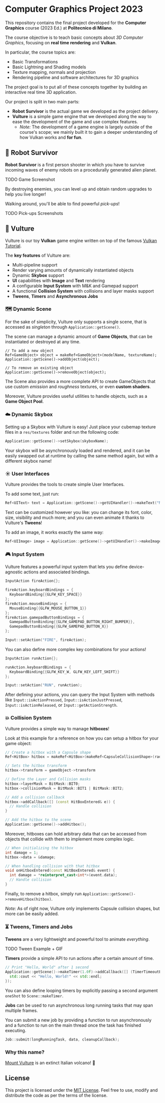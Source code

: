 # Computer Graphics Project 2023

This repository contains the final project developed for the **Computer Graphics** course (2023 Ed.) at **Politecnico di Milano**.

The course objective is to teach basic concepts about *3D Computer Graphics*, focusing on **real time rendering** and **Vulkan**.

In particular, the course topics are:
- Basic Transformations
- Basic Lightning and Shading models
- Texture mapping, normals and projection
- Rendering pipeline and software architectures for 3D graphics

The project goal is to put all of these concepts together by building an interactive real time 3D application.

Our project is split in two main parts:
- **Robot Survivor** is the actual game we developed as the project delivery.
- **Vulture** is a simple game engine that we developed along the way to ease the development of the game and use complex features.
  - *Note:* The development of a game engine is largely outside of the course's scope; we mainly built it to gain a deeper understanding of how Vulkan works and **for fun**.

## :robot: Robot Survivor

**Robot Survivor** is a first person shooter in which you have to survive incoming waves of enemy robots on a procedurally generated alien planet.

TODO Game Screenshot

By destroying enemies, you can level up and obtain random upgrades to help you live longer!

Walking around, you'll be able to find powerful *pick-ups*!

TODO Pick-ups Screenshots

## :volcano: Vulture

Vulture is our toy **Vulkan** game engine written on top of the famous [Vulkan Tutorial](https://vulkan-tutorial.com).

The **key features** of Vulture are:
- Multi-pipeline support
- Render varying amounts of dynamically instantiated objects
- Dynamic **Skybox** support
- **UI** capabilities with **Image** and **Text** rendering
- A configurable **Input System** with M&K and Gamepad support
- A functional **Collision System** with collisions and layer masks support
- **Tweens**, **Timers** and **Asynchronous Jobs**

### :world_map: Dynamic Scene

For the sake of simplicity, Vulture only supports a single scene, that is accessed as *singleton* through `Application::getScene()`.

The scene can manage a dynamic amount of **Game Objects**, that can be instantiated or destroyed at any time.

```
// To add a new object
Ref<GameObject> object = makeRef<GameObject>(modelName, textureName);
Application::getScene()->addObject(object);

// To remove an existing object
Application::getScene()->removeObject(object);
```

The Scene also provides a more complete API to create GameObjects that use custom *emission* and *roughness* textures, or even **custom shaders**.

Moreover, Vulture provides useful utilities to handle objects, such as a **Game Object Pool**.

### :cloud: Dynamic Skybox

Setting up a Skybox with Vulture is easy! Just place your cubemap texture files in a `res/textures` folder and run the following code:

```cpp
Application::getScene()->setSkybox(skyboxName);
```

Your skybox will be asynchronously loaded and rendered, and it can be easily swapped out at runtime by calling the same method again, but with a different skybox name!


### :sunny: User Interfaces

Vulture provides the tools to create simple User Interfaces.

To add some text, just run:

```cpp
Ref<UIText> text = Application::getScene()->getUIHandler()->makeText("My Text");
```

Text can be customized however you like: you can change its font, color, size, visibility and much more; and you can even animate it thanks to Vulture's **Tweens**!

To add an image, it works exactly the same way:

```cpp
Ref<UIImage> image = Application::getScene()->getUIHandler()->makeImage(imageName);
```

### :video_game: Input System

Vulture features a powerful input system that lets you define device-agnostic actions and associated bindings.

```cpp
InputAction fireAction{};

fireAction.keyboardBindings = {
  KeyboardBinding{{GLFW_KEY_SPACE}}
};
fireAction.mouseBindings = {
  MouseBinding{{GLFW_MOUSE_BUTTON_1}}
};
fireAction.gamepadButtonBindings = {
  GamepadButtonBinding{{GLFW_GAMEPAD_BUTTON_RIGHT_BUMPER}},
  GamepadButtonBinding{{GLFW_GAMEPAD_BUTTON_X}}
};

Input::setAction("FIRE", fireAction);
```

You can also define more complex key combinations for your actions!

```cpp
InputAction runAction{};

runAction.keyboardBindings = {
  KeyboardBinding{{GLFW_KEY_W, GLFW_KEY_LEFT_SHIFT}}
};

Input::setAction("RUN", runAction);

```

After defining your actions, you can query the Input System with methods like `Input::isActionPressed`, `Input::isActionJustPressed`, `Input::isActionReleased`, or `Input::getActionStrength`.

### :collision: Collision System

Vulture provides a simple way to manage **hitboxes**!

Look at this example for a reference on how you can setup a hitbox for your game object:

```cpp
// Create a hitbox with a Capsule shape
Ref<HitBox> hitbox = makeRef<HitBox>(makeRef<CapsuleCollisionShape>(radius, height));

// Sets the hitbox transform
hitbox->transform = gameObject->transform

// Define the Layer and Collision masks
hitbox->layerMask = BitMask::BIT0;
hitbox->collisionMask = BitMask::BIT1 | BitMask::BIT2;

// Add a collision callback
hitbox->addCallback([] (const HitBoxEntered& e)) {
  // Handle collision
}

// Add the hitbox to the scene
Application::getScene()->addHitbox();
```

Moreover, hitboxes can hold arbitrary data that can be accessed from objects that collide with them to implement more complex logic.

```cpp
// When initializing the hitbox
int damage = 1;
hitbox->data = &damage;

// When handling collision with that hitbox
void onHitboxEntered(const HitBoxEntered& event) {
  int damage = *reinterpret_cast<int*>(event.data);
  // Handle collision
}
```

Finally, to remove a hitbox, simply run `Application::getScene()->removeHitbox(hitbox)`.

*Note:* As of right now, Vulture only implements Capsule collision shapes, but more can be easily added.

### :hourglass_flowing_sand: Tweens, Timers and Jobs

**Tweens** are a very lightweight and powerful tool to animate *everything*.

TODO Tween Example + GIF 

**Timers** provide a simple API to run actions after a certain amount of time.

```cpp
// Print "Hello, World" after 1 second
Application::getScene()->makeTimer(1.0f)->addCallback([] (TimerTimeoutEvent e) {
  std::cout << "Hello, World!" << std::endl;
});
```

You can also define looping timers by explicitly passing a second argument `oneShot` to `Scene::makeTimer`.

**Jobs** can be used to run asynchronous long running tasks that may span multiple frames.

You can submit a new job by providing a function to run asynchronously and a function to run on the main thread once the task has finished executing.

```cpp
Job::submit(longRunningTask, data, cleanupCallback);
```

### Why this name?

[Mount Vulture](https://en.wikipedia.org/wiki/Monte_Vulture) is an extinct Italian volcano! :volcano:

## License

This project is licensed under the [MIT License](LICENSE). Feel free to use, modify and distribute the code as per the terms of the license.
